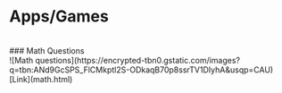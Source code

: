 # Apps/Games
<br>
### Math Questions
<br>
![Math questions](https://encrypted-tbn0.gstatic.com/images?q=tbn:ANd9GcSPS_FlCMkptl2S-ODkaqB70p8ssrTV1DIyhA&usqp=CAU)
<br>
[Link](math.html)

